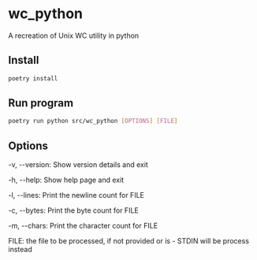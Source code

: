 # wc_python

A recreation of Unix WC utility in python

## Install

```bash
poetry install
```

## Run program

```bash
poetry run python src/wc_python [OPTIONS] [FILE]
```

## Options

-v, --version: Show version details and exit

-h, --help: Show help page and exit

-l, --lines: Print the newline count for FILE

-c, --bytes: Print the byte count for FILE

-m, --chars: Print the character count for FILE

FILE: the file to be processed, if not provided or is - STDIN will be process instead
